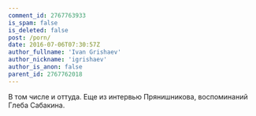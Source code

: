 ```yaml
---
comment_id: 2767763933
is_spam: false
is_deleted: false
post: /porn/
date: 2016-07-06T07:30:57Z
author_fullname: 'Ivan Grishaev'
author_nickname: 'igrishaev'
author_is_anon: false
parent_id: 2767762018
---
```


<p>В том числе и оттуда. Еще из интервью Прянишникова, воспоминаний Глеба Сабакина.</p>
